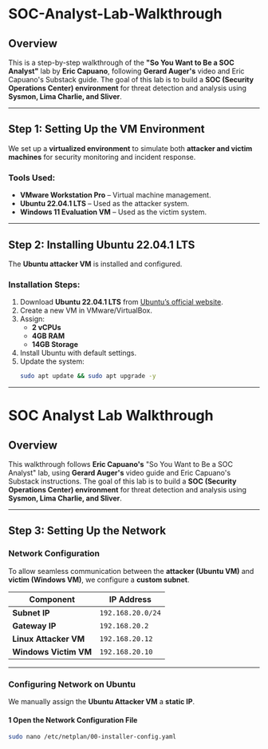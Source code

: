 # SOC-Analyst-Lab-Walkthrough

## Overview
This is a step-by-step walkthrough of the **"So You Want to Be a SOC Analyst"** lab by **Eric Capuano**, following **Gerard Auger's** video and Eric Capuano's Substack guide. The goal of this lab is to build a **SOC (Security Operations Center) environment** for threat detection and analysis using **Sysmon, Lima Charlie, and Sliver**.

---

## Step 1: Setting Up the VM Environment
We set up a **virtualized environment** to simulate both **attacker and victim machines** for security monitoring and incident response.

### Tools Used:
- **VMware Workstation Pro** – Virtual machine management.
- **Ubuntu 22.04.1 LTS** – Used as the attacker system.
- **Windows 11 Evaluation VM** – Used as the victim system.

---

## Step 2: Installing Ubuntu 22.04.1 LTS
The **Ubuntu attacker VM** is installed and configured.

### Installation Steps:
1. Download **Ubuntu 22.04.1 LTS** from [Ubuntu’s official website](https://ubuntu.com/download/desktop).
2. Create a new VM in VMware/VirtualBox.
3. Assign:
   - **2 vCPUs**
   - **4GB RAM**
   - **14GB Storage**
4. Install Ubuntu with default settings.
5. Update the system:
   ```bash
   sudo apt update && sudo apt upgrade -y

---

# SOC Analyst Lab Walkthrough

## Overview
This walkthrough follows **Eric Capuano's** "So You Want to Be a SOC Analyst" lab, using **Gerard Auger's** video guide and Eric Capuano's Substack instructions. The goal of this lab is to build a **SOC (Security Operations Center) environment** for threat detection and analysis using **Sysmon, Lima Charlie, and Sliver**.

---

## Step 3: Setting Up the Network

###  **Network Configuration**
To allow seamless communication between the **attacker (Ubuntu VM)** and **victim (Windows VM)**, we configure a **custom subnet**.

| **Component**         | **IP Address**         |
|----------------------|----------------------|
| **Subnet IP**       | `192.168.20.0/24`    |
| **Gateway IP**      | `192.168.20.2`       |
| **Linux Attacker VM** | `192.168.20.12`     |
| **Windows Victim VM** | `192.168.20.10`     |

---

###  **Configuring Network on Ubuntu**
We manually assign the **Ubuntu Attacker VM** a **static IP**.

#### **1️ Open the Network Configuration File**
```bash
sudo nano /etc/netplan/00-installer-config.yaml
